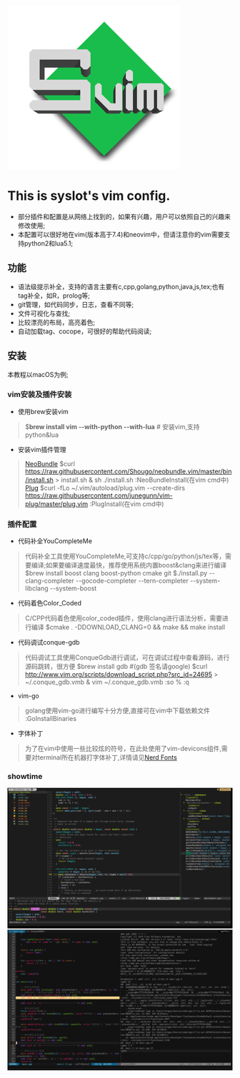 ![](pic/svim.jpg)

# This is syslot's vim config. 
- 部分插件和配置是从网络上找到的，如果有兴趣，用户可以依照自己的兴趣来修改使用;
- 本配置可以很好地在vim(版本高于7.4)和neovim中，但请注意你的vim需要支持python2和lua5.1;

## 功能
- 语法级提示补全，支持的语言主要有c,cpp,golang,python,java,js,tex;也有tag补全，如R，prolog等;
- git管理，如代码同步，日志，查看不同等;
- 文件可视化与查找;
- 比较漂亮的布局，高亮着色;
- 自动加载tag、cocope，可很好的帮助代码阅读;

## 安装

本教程以macOS为例;

### vim安装及插件安装
- 使用brew安装vim
> $__brew install vim --with-python --with-lua__ # 安装vim,支持python&lua
- 安装vim插件管理
> [NeoBundle](https://github.com/Shougo/neobundle.vim) 
 $curl https://raw.githubusercontent.com/Shougo/neobundle.vim/master/bin/install.sh > install.sh & sh ./install.sh 
 :NeoBundleInstall(在vim cmd中) 
 [Plug](https://github.com/junegunn/vim-plug) 
 $curl -fLo ~/.vim/autoload/plug.vim --create-dirs \
         https://raw.githubusercontent.com/junegunn/vim-plug/master/plug.vim 
 :PlugInstall(在vim cmd中)
### 插件配置
- 代码补全YouCompleteMe
> 代码补全工具使用YouCompleteMe,可支持c/cpp/go/python/js/tex等，需要编译;如果要编译速度最快，推荐使用系统内置boost&clang来进行编译
 $brew install boost clang boost-python cmake git 
 $./install.py --clang-completer  --gocode-completer --tern-completer --system-libclang --system-boost 
- 代码着色Color_Coded
> C/CPP代码着色使用color_coded插件，使用clang进行语法分析，需要进行编译
 $cmake . -DDOWNLOAD_CLANG=0 && make && make install 
- 代码调试conque-gdb
> 代码调试工具使用ConqueGdb进行调试，可在调试过程中查看源码，进行源码跳转，很方便
 $brew install gdb #(gdb 签名请google) 
 $curl http://www.vim.org/scripts/download_script.php?src_id=24695 > ~/.conque_gdb.vmb & vim ~/.conque_gdb.vmb 
 :so % 
 :q 
- vim-go
> golang使用vim-go进行编写十分方便,直接可在vim中下载依赖文件 
 :GoInstallBinaries 
- 字体补丁
> 为了在vim中使用一些比较炫的符号，在此处使用了vim-devicons组件,需要对terminal所在机器打字体补丁,详情请见[Nerd Fonts](https://github.com/ryanoasis/nerd-fonts)

### showtime
![Edit](pic/editor.png)
![ConqueGdb](pic/gdb.png)
